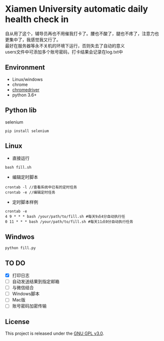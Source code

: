 # Xiamen University automatic daily health check in 
自从用了这个，辅导员再也不用催我打卡了。腰也不酸了，腿也不疼了，注意力也更集中了，我感觉我又行了。<br>
最好在服务器等永不关机的环境下运行，否则失去了自动的意义<br>
users文件中可添加多个账号密码，打卡结果会记录在log.txt中<br>

## Environment
* Linux/windows <br>
* chrome <br>
* [chromedriver](http://npm.taobao.org/mirrors/chromedriver/) <br>
* python 3.6+ <br>

## Python lib
selenium <br>
```
pip install selenium
```
## Linux
* 直接运行
```
bash fill.sh 
```

* 编辑定时脚本
```
crontab -l //查看系统中已有的定时任务
crontab -e //编辑定时任务
```

* 定时脚本样例
```
crontab -e
4 9 * * * bash /your/path/to/fill.sh #每天9点4分自动执行任
0 11 * * * bash /your/path/to/fill.sh #每天11点0分自动执行任务
```

## Windwos
```
python fill.py
```
## TO DO
- [x] 打印日志 <br>
- [ ] 自动发送结果到指定邮箱 <br>
- [ ] 与微信结合<br>
- [ ] Windows脚本<br>
- [ ] Mac版<br>
- [ ] 账号密码加密传输<br>

## License

This project is released under the [GNU GPL v3.0](LICENSE).

